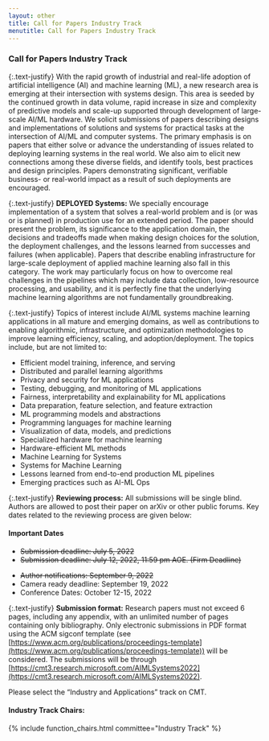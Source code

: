 ```yaml
---
layout: other
title: Call for Papers Industry Track
menutitle: Call for Papers Industry Track
---
```

<!--   <div class=" container bd-callout bd-callout-info text-attention" style="width:100%; background-color: lightgrey; font-size: 20px;">
  <div class="blink-text"><marquee behavior="scroll" direction="left">Important Announcement: Given multiple requests for a deadline extension, we have decided to extend the paper submission deadline for AIMLSystems 2022 to July 12, 2022, 11:59 pm AOE. Please note that this is a firm deadline.</marquee></div>
  </div> -->

### Call for Papers Industry Track

{:.text-justify}
With the rapid growth of industrial and real-life adoption of artificial intelligence (AI) and machine learning (ML), a new research area is emerging at their intersection with systems design. This area is seeded by the continued growth in data volume, rapid increase in size and complexity of predictive models and scale-up supported through development of large-scale AI/ML hardware. We solicit submissions of papers describing designs and implementations of solutions and systems for practical tasks at the intersection of AI/ML and computer systems. The primary emphasis is on papers that ​either solve or advance the understanding of ​issues related to deploying learning systems in the real world. We also aim to elicit new connections among these diverse fields, and identify tools, best practices and design principles.  Papers demonstrating ​significant, verifiable​ business- or real-world impact as a result of such deployments are encouraged.

{:.text-justify}
**DEPLOYED Systems:** We specially encourage implementation of a system that solves a real-world problem and is (or was or is planned) in production use for an extended period. The paper should present the problem, its significance to the application domain, the decisions and tradeoffs made when making design choices for the solution, the deployment challenges, and the lessons learned from successes and failures (when applicable). Papers that describe enabling infrastructure for large-scale deployment of applied machine learning also fall in this category. The work may particularly focus on how to overcome real challenges in the pipelines which may include data collection, low-resource processing, and usability, and it is perfectly fine that the underlying machine learning algorithms are not fundamentally groundbreaking.

{:.text-justify}
Topics of interest include AI/ML systems machine learning applications in all mature and emerging domains, as well as contributions to enabling algorithmic, infrastructure, and optimization methodologies to improve learning efficiency, scaling, and adoption/deployment. The topics include, but are not limited to:

* Efficient model training, inference, and serving
* Distributed and parallel learning algorithms
* Privacy and security for ML applications
* Testing, debugging, and monitoring of ML applications
* Fairness, interpretability and explainability for ML applications
* Data preparation, feature selection, and feature extraction
* ML programming models and abstractions
* Programming languages for machine learning
* Visualization of data, models, and predictions
* Specialized hardware for machine learning
* Hardware-efficient ML methods
* Machine Learning for Systems
* Systems for Machine Learning
* Lessons learned from end-to-end production ML pipelines
* Emerging practices such as AI-ML Ops

{:.text-justify}
**Reviewing process:** All submissions will be single blind. Authors are allowed to post their paper on arXiv or other public forums. Key dates related to the reviewing process are given below:

#### Important Dates
<!-- * ~~Submission deadline: July 5, 2022~~ -->
<!-- <div class="text-attention" style="background-color: yellow; width: 450px">
<ul><li>Paper submissions due: July 12, 2022, 11:59 pm AOE.  (Firm Deadline)</li></ul></div> -->
* ~~Submission deadline: July 5, 2022~~
* ~~Submission deadline: July 12, 2022, 11:59 pm AOE.  (Firm Deadline)~~
<!-- * Author notifications: August 30, 2022 -->
* ~~Author notifications: September 9, 2022~~
* Camera ready deadline: September 19, 2022
* Conference Dates:  October 12-15, 2022

{:.text-justify}
**Submission format:** Research papers must not exceed 6 pages, including any appendix, with an unlimited number of pages containing only bibliography. Only electronic submissions in PDF format using the ACM sigconf template (see [https://www.acm.org/publications/proceedings-template](https://www.acm.org/publications/proceedings-template)) will be considered. 
The submissions will be through [https://cmt3.research.microsoft.com/AIMLSystems2022](https://cmt3.research.microsoft.com/AIMLSystems2022).

Please select the “Industry and Applications” track on CMT.

<!-- {:#PC}
**Program Committee**
* To be updated soon -->

#### Industry Track Chairs:

{% include function_chairs.html committee="Industry Track" %}

